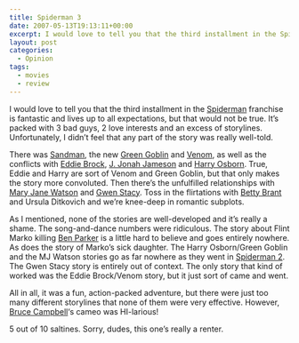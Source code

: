```yaml
---
title: Spiderman 3
date: 2007-05-13T19:13:11+00:00
excerpt: I would love to tell you that the third installment in the Spiderman franchise is fantastic and lives up to all
layout: post
categories:
  - Opinion
tags:
  - movies
  - review
---
```

I would love to tell you that the third installment in the [Spiderman](http://www.imdb.com/title/tt0413300) franchise is fantastic and lives up to all expectations, but that would not be true. It&#8217;s packed with 3 bad guys, 2 love interests and an excess of storylines. Unfortunately, I didn&#8217;t feel that any part of the story was really well-told.

There was [Sandman](http://en.wikipedia.org/wiki/Sandman_%28Marvel_Comics%29), the new [Green Goblin](http://en.wikipedia.org/wiki/Green_Goblin) and [Venom](http://en.wikipedia.org/wiki/Venom_%28comics%29), as well as the conflicts with [Eddie Brock](http://en.wikipedia.org/wiki/Venom_%28Eddie_Brock%29), [J. Jonah Jameson](http://en.wikipedia.org/wiki/J._Jonah_Jameson) and [Harry Osborn](http://en.wikipedia.org/wiki/Harry_Osborn). True, Eddie and Harry are sort of Venom and Green Goblin, but that only makes the story more convoluted. Then there&#8217;s the unfulfilled relationships with [Mary Jane Watson](http://en.wikipedia.org/wiki/Mary_Jane_Watson) and [Gwen Stacy](http://en.wikipedia.org/wiki/Gwen_Stacy). Toss in the flirtations with [Betty Brant](http://en.wikipedia.org/wiki/Betty_Brant) and Ursula Ditkovich and we&#8217;re knee-deep in romantic subplots.

As I mentioned, none of the stories are well-developed and it&#8217;s really a shame. The song-and-dance numbers were ridiculous. The story about Flint Marko killing [Ben Parker](http://en.wikipedia.org/wiki/Benjamin_Parker) is a little hard to believe and goes entirely nowhere. As does the story of Marko&#8217;s sick daughter. The Harry Osborn/Green Goblin and the MJ Watson stories go as far nowhere as they went in [Spiderman 2](http://www.imdb.com/title/tt0316654/). The Gwen Stacy story is entirely out of context. The only story that kind of worked was the Eddie Brock/Venom story, but it just sort of came and went.

All in all, it was a fun, action-packed adventure, but there were just too many different storylines that none of them were very effective. However, [Bruce Campbell](http://www.imdb.com/name/nm0132257/)&#8216;s cameo was HI-larious!

5 out of 10 saltines. Sorry, dudes, this one&#8217;s really a renter.